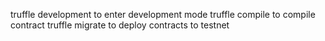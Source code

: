 truffle development to enter development mode
truffle compile to compile contract
truffle migrate to deploy contracts to testnet
